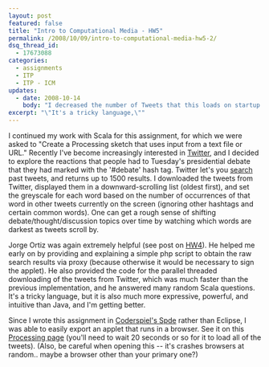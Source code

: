 ```yaml
---
layout: post
featured: false
title: "Intro to Computational Media - HW5"
permalink: /2008/10/09/intro-to-computational-media-hw5-2/
dsq_thread_id:
  - 17673088
categories:
  - assignments
  - ITP
  - ITP - ICM
updates:
  - date: 2008-10-14
    body: "I decreased the number of Tweets that this loads on startup to 20 pages with 15 each, since it seemed to be breaking sporadically. It should behave more consistently now."
excerpt: "\"It's a tricky language,\""
---
```

I continued my work with Scala for this assignment, for which we were asked to "Create a Processing sketch that uses input from a text file or URL." Recently I've become increasingly interested in [Twitter][1], and I decided to explore the reactions that people had to Tuesday's presidential debate that they had marked with the '#debate' hash tag. Twitter let's you [search][2] past tweets, and returns up to 1500 results. I downloaded the tweets from Twitter, displayed them in a downward-scrolling list (oldest first), and set the greyscale for each word based on the number of occurrences of that word in other tweets currently on the screen (ignoring other hashtags and certain common words). One can get a rough sense of shifting debate/thought/discussion topics over time by watching which words are darkest as tweets scroll by.

Jorge Ortiz was again extremely helpful (see post on [HW4][3]). He helped me early on by providing and explaining a simple php script to obtain the raw search results via proxy (because otherwise it would be necessary to sign the applet). He also provided the code for the parallel threaded downloading of the tweets from Twitter, which was much faster than the previous implementation, and he answered many random Scala questions. It's a tricky language, but it is also much more expressive, powerful, and intuitive than Java, and I'm getting better.

Since I wrote this assignment in [Coderspiel's Spde][4] rather than Eclipse, I was able to easily export an applet that runs in a browser. See it on this [Processing page][5] (you'll need to wait 20 seconds or so for it to load all of the tweets). (Also, be careful when opening this -- it's crashes browsers at random.. maybe a browser other than your primary one?)

 [1]: http://twitter.com/
 [2]: http://search.twitter.com/
 [3]: /2008/10/09/intro-to-computational-media-hw4/
 [4]: http://technically.us/code/archive/2008/10/#item-5788
 [5]: /projects/fall08/icm/hw5/
